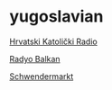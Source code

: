 # yugoslavian

[Hrvatski Katolički Radio](https://stream.hkr.hr/hkr.mp3)

[Radyo Balkan](http://sesle.radyobalkan.com:8050/stream)

[Schwendermarkt](https://laut.fm/schwendermarkt)

